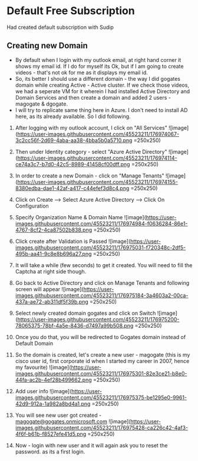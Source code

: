 # Default Free Subscription
Had created default subscription with Sudip
## Creating new Domain 
- By default when I login with my outlook email, at right hand corner it shows my email id. If I do for myself its Ok, but if I am going to create videos - that's not ok for me as it displays my email id.
- So, its better I should use a different domain - the way I did gogates domain while creating Active - Active cluster. If we check those videos, we had a seperate VM for it wherein I had installed Active Directory and Domain Services and then create a domain and added 2 users - magogate & dgogate.
- I will try to replicate same thing here in Azure. I don't need to install AD here, as its already available. So I did following.
1. After logging with my outlook account, I click on "All Services"
![image](https://user-images.githubusercontent.com/45523211/176974067-3c2cc56f-2d69-4aba-aa38-4bba5b0a5710.png =250x250)

2. Then under Identity category - select "Azure Active Directory"
![image](https://user-images.githubusercontent.com/45523211/176974114-ce74a3c7-b7d0-42c5-8989-41458cf00dff.png =250x250)

3. In order to create a new Domain - click on "Manage Tenants"
![image](https://user-images.githubusercontent.com/45523211/176974155-8380edba-dae1-42af-a417-c44efef3d8c4.png =250x250)

4. Click on Create --> Select Azure Active Directory --> Click On Configuration
5. Specify Organization Name & Domain Name
![image](https://user-images.githubusercontent.com/45523211/176974984-f0636284-86e1-4767-8cf2-4ca87502b838.png =250x250)
6. Click create after Validation is Passed
![image](https://user-images.githubusercontent.com/45523211/176975031-f720348c-2df5-495b-aa41-9c8e8b696a27.png =250x250)
7. It will take a while (few seconds) to get it created. You will need to fill the Captcha at right side though.
8. Go back to Active Directory and click on Manage Tenants and following screen will appear
![image](https://user-images.githubusercontent.com/45523211/176975184-3a4603a2-00ca-437a-ae72-ab311df5f39b.png =250x250)
9. Select newly created domain gogates and click on Switch
![image](https://user-images.githubusercontent.com/45523211/176975200-78065375-78bf-4a5e-8436-d7497a99b508.png =250x250)
10. Once you do that, you will be redirected to Gogates domain instead of Default Domain
11. So the domain is created, let's create a new user - magogate (this is my cisco user id, first corporate id when I started my career in 2007, hence my favourite)
![image](https://user-images.githubusercontent.com/45523211/176975301-82e3ce21-b8e0-44fa-ac2b-4ef28b499662.png =250x250)
12. Add user info
![image](https://user-images.githubusercontent.com/45523211/176975375-be1295e0-9961-42d9-912a-1a982a8bd4a1.png =250x250)
13. You will see new user got created - magogate@gogates.onmicrosoft.com
![image](https://user-images.githubusercontent.com/45523211/176975428-ca226c42-4af3-4f6f-b61b-f8527efe41d5.png =250x250)
14. Now - login with new user and it will again ask you to reset the password. as its a first login.

